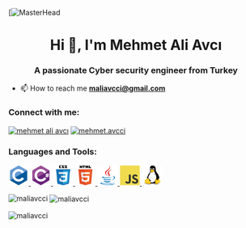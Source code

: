 [![MasterHead](https://www.ozztech.net/wp-content/uploads/2021/08/Siber-Guvenlik-Nedir-Bilmen-Gereken-Her-sey-1024x591.png)
<h1 align="center">Hi 👋, I'm Mehmet Ali Avcı</h1>
<h3 align="center">A passionate Cyber security engineer from Turkey</h3>

- 📫 How to reach me **maliavcci@gmail.com**

<h3 align="left">Connect with me:</h3>
<p align="left">
<a href="https://linkedin.com/in/mehmet ali avcı" target="blank"><img align="center" src="https://raw.githubusercontent.com/rahuldkjain/github-profile-readme-generator/master/src/images/icons/Social/linked-in-alt.svg" alt="mehmet ali avcı" height="30" width="40" /></a>
<a href="https://instagram.com/mehmet.avcci" target="blank"><img align="center" src="https://raw.githubusercontent.com/rahuldkjain/github-profile-readme-generator/master/src/images/icons/Social/instagram.svg" alt="mehmet.avcci" height="30" width="40" /></a>
</p>

<h3 align="left">Languages and Tools:</h3>
<p align="left"> <a href="https://www.cprogramming.com/" target="_blank" rel="noreferrer"> <img src="https://raw.githubusercontent.com/devicons/devicon/master/icons/c/c-original.svg" alt="c" width="40" height="40"/> </a> <a href="https://www.w3schools.com/cs/" target="_blank" rel="noreferrer"> <img src="https://raw.githubusercontent.com/devicons/devicon/master/icons/csharp/csharp-original.svg" alt="csharp" width="40" height="40"/> </a> <a href="https://www.w3schools.com/css/" target="_blank" rel="noreferrer"> <img src="https://raw.githubusercontent.com/devicons/devicon/master/icons/css3/css3-original-wordmark.svg" alt="css3" width="40" height="40"/> </a> <a href="https://www.w3.org/html/" target="_blank" rel="noreferrer"> <img src="https://raw.githubusercontent.com/devicons/devicon/master/icons/html5/html5-original-wordmark.svg" alt="html5" width="40" height="40"/> </a> <a href="https://www.java.com" target="_blank" rel="noreferrer"> <img src="https://raw.githubusercontent.com/devicons/devicon/master/icons/java/java-original.svg" alt="java" width="40" height="40"/> </a> <a href="https://developer.mozilla.org/en-US/docs/Web/JavaScript" target="_blank" rel="noreferrer"> <img src="https://raw.githubusercontent.com/devicons/devicon/master/icons/javascript/javascript-original.svg" alt="javascript" width="40" height="40"/> </a> <a href="https://www.linux.org/" target="_blank" rel="noreferrer"> <img src="https://raw.githubusercontent.com/devicons/devicon/master/icons/linux/linux-original.svg" alt="linux" width="40" height="40"/> </a> </p>

<p><img align="left" src="https://github-readme-stats.vercel.app/api/top-langs?username=maliavcci&show_icons=true&locale=en&layout=compact" alt="maliavcci" /></p>

<p>&nbsp;<img align="center" src="https://github-readme-stats.vercel.app/api?username=maliavcci&show_icons=true&locale=en" alt="maliavcci" /></p>

<p><img align="center" src="https://github-readme-streak-stats.herokuapp.com/?user=maliavcci&" alt="maliavcci" /></p>
